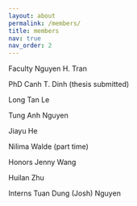 ```yaml
---
layout: about
permalink: /members/
title: members
nav: true
nav_order: 2
---
```



Faculty
Nguyen H. Tran

PhD
Canh T. Dinh (thesis submitted)

Long Tan Le

Tung Anh Nguyen

Jiayu He

Nilima Walde (part time)

Honors
Jenny Wang

Huilan Zhu

Interns
Tuan Dung (Josh) Nguyen
